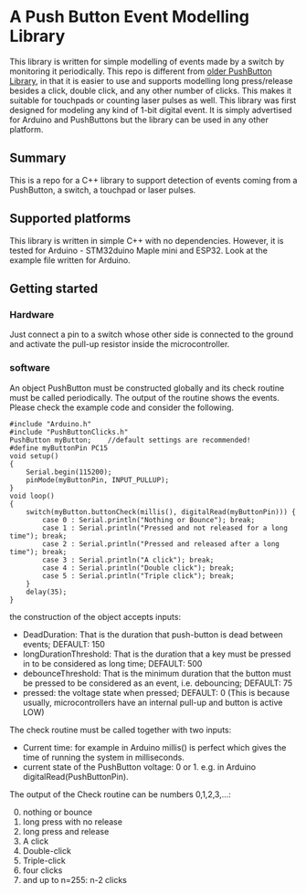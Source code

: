 # A Push Button Event Modelling Library
This library is written for simple modelling of events made by a switch by monitoring it periodically. This repo is different from [older PushButton Library](https://github.com/pololu/pushbutton-arduino), in that it is easier to use and supports modelling long press/release besides a click, double click, and any other number of clicks. This makes it suitable for touchpads or counting laser pulses as well. This library was first designed for modeling any kind of 1-bit digital event. It is simply advertised for Arduino and PushButtons but the library can be used in any other platform.

## Summary
This is a repo for a C++ library to support detection of events coming from a PushButton, a switch, a touchpad or laser pulses.

## Supported platforms
This library is written in simple C++ with no dependencies. However, it is tested for Arduino - STM32duino Maple mini and ESP32.
Look at the example file written for Arduino.

## Getting started

### Hardware
Just connect a pin to a switch whose other side is connected to the ground and activate the pull-up resistor inside the microcontroller.

### software
An object PushButton must be constructed globally and its check routine must be called periodically. The output of the routine shows the events. Please check the example code and consider the following.

```
#include "Arduino.h"
#include "PushButtonClicks.h"
PushButton myButton;	//default settings are recommended!
#define myButtonPin PC15
void setup()
{
	Serial.begin(115200);
	pinMode(myButtonPin, INPUT_PULLUP);
}
void loop()
{
	switch(myButton.buttonCheck(millis(), digitalRead(myButtonPin))) {
		case 0 : Serial.println("Nothing or Bounce"); break;
		case 1 : Serial.println("Pressed and not released for a long time"); break;
		case 2 : Serial.println("Pressed and released after a long time"); break;
		case 3 : Serial.println("A click"); break;
		case 4 : Serial.println("Double click"); break;
		case 5 : Serial.println("Triple click"); break;
	}
	delay(35);
}
```

the construction of the object accepts inputs:

* DeadDuration: That is the duration that push-button is dead between events; DEFAULT: 150
* longDurationThreshold: That is the duration that a key must be pressed in to be considered as long time; DEFAULT: 500
* debounceThreshold: That is the minimum duration that the button must be pressed to be considered as an event, i.e. debouncing; DEFAULT: 75    
* pressed: the voltage state when pressed; DEFAULT: 0   (This is because usually, microcontrollers have an internal pull-up and button is active LOW)

The check routine must be called together with two inputs:

* Current time: for example in Arduino millis() is perfect which gives the time of running the system in milliseconds.
* current state of the PushButton voltage: 0 or 1. e.g. in Arduino digitalRead(PushButtonPin). 

The output of the Check routine can be numbers 0,1,2,3,...:

0. nothing or bounce
1. long press with no release
2. long press and release
3. A click
4. Double-click
5. Triple-click
6. four clicks
7. and up to n=255: n-2 clicks
